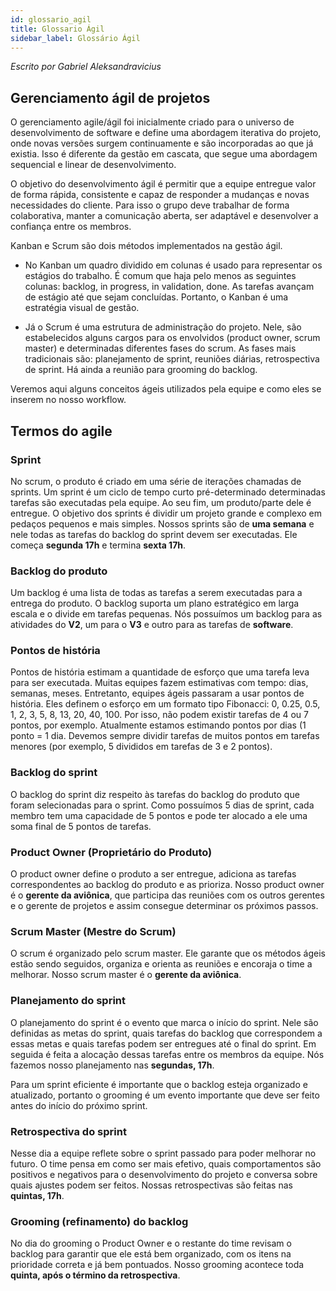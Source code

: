 ```yaml
---
id: glossario_agil
title: Glossario Ágil
sidebar_label: Glossário Ágil
---
```

*Escrito por Gabriel Aleksandravicius*

## Gerenciamento ágil de projetos
O gerenciamento agile/ágil foi inicialmente criado para o universo de desenvolvimento de software e define uma abordagem iterativa do projeto, onde novas versões surgem continuamente e são incorporadas ao que já existia. Isso é diferente da gestão em cascata, que segue uma abordagem sequencial e linear de desenvolvimento.

O objetivo do desenvolvimento ágil é permitir que a equipe entregue valor de forma rápida, consistente e capaz de responder a mudanças e novas necessidades do cliente. Para isso o grupo deve trabalhar de forma colaborativa, manter a comunicação aberta, ser adaptável e desenvolver a confiança entre os membros.

Kanban e Scrum são dois métodos implementados na gestão ágil.
- No Kanban um quadro dividido em colunas é usado para representar os estágios do trabalho. É comum que haja pelo menos as seguintes colunas: backlog, in progress, in validation, done. As tarefas avançam de estágio até que sejam concluídas. Portanto, o Kanban é uma estratégia visual de gestão.

- Já o Scrum é uma estrutura de administração do projeto. Nele, são estabelecidos alguns cargos para os envolvidos (product owner, scrum master) e determinadas diferentes fases do scrum. As fases mais tradicionais são: planejamento de sprint, reuniões diárias, retrospectiva de sprint. Há ainda a reunião para grooming do backlog.

Veremos aqui alguns conceitos ágeis utilizados pela equipe e como eles se inserem no nosso workflow.

## Termos do agile
### Sprint
No scrum, o produto é criado em uma série de iterações chamadas de sprints. Um sprint é um ciclo de tempo curto pré-determinado determinadas tarefas são executadas pela equipe. Ao seu fim, um produto/parte dele é entregue. O objetivo dos sprints é dividir um projeto grande e complexo em pedaços pequenos e mais simples. Nossos sprints são de **uma semana** e nele todas as tarefas do backlog do sprint devem ser executadas. Ele começa **segunda 17h** e termina **sexta 17h**.

### Backlog do produto
Um backlog é uma lista de todas as tarefas a serem executadas para a entrega do produto. O backlog suporta um plano estratégico em larga escala e o divide em tarefas pequenas. Nós possuímos um backlog para as atividades do **V2**, um para o **V3** e outro para as tarefas de **software**.

### Pontos de história
Pontos de história estimam a quantidade de esforço que uma tarefa leva para ser executada. Muitas equipes fazem estimativas com tempo: dias, semanas, meses. Entretanto, equipes ágeis passaram a usar pontos de história. Eles definem o esforço em um formato tipo Fibonacci: 0, 0.25, 0.5, 1, 2, 3, 5, 8, 13, 20, 40, 100. Por isso, não podem existir tarefas de 4 ou 7 pontos, por exemplo. Atualmente estamos estimando pontos por dias (1 ponto = 1 dia. Devemos sempre dividir tarefas de muitos pontos em tarefas menores (por exemplo, 5 divididos em tarefas de 3 e 2 pontos).

### Backlog do sprint
O backlog do sprint diz respeito às tarefas do backlog do produto que foram selecionadas para o sprint. Como possuímos 5 dias de sprint, cada membro tem uma capacidade de 5 pontos e pode ter alocado a ele uma soma final de 5 pontos de tarefas.

### Product Owner (Proprietário do Produto)
O product owner define o produto a ser entregue, adiciona as tarefas correspondentes ao backlog do produto e as prioriza. Nosso product owner é o **gerente da aviônica**, que participa das reuniões com os outros gerentes e o gerente de projetos e assim consegue determinar os próximos passos.

### Scrum Master (Mestre do Scrum)
O scrum é organizado pelo scrum master. Ele garante que os métodos ágeis estão sendo seguidos, organiza e orienta as reuniões e encoraja o time a melhorar. Nosso scrum master é o **gerente da aviônica**.

### Planejamento do sprint
O planejamento do sprint é o evento que marca o início do sprint. Nele são definidas as metas do sprint, quais tarefas do backlog que correspondem a essas metas e quais tarefas podem ser entregues até o final do sprint. Em seguida é feita a alocação dessas tarefas entre os membros da equipe. Nós fazemos nosso planejamento nas **segundas, 17h**.

Para um sprint eficiente é importante que o backlog esteja organizado e atualizado, portanto o grooming é um evento importante que deve ser feito antes do início do próximo sprint.

### Retrospectiva do sprint
Nesse dia a equipe reflete sobre o sprint passado para poder melhorar no futuro. O time pensa em como ser mais efetivo, quais comportamentos são positivos e negativos para o desenvolvimento do projeto e conversa sobre quais ajustes podem ser feitos. Nossas retrospectivas são feitas nas **quintas, 17h**.

### Grooming (refinamento) do backlog
No dia do grooming o Product Owner e o restante do time revisam o backlog para garantir que ele está bem organizado, com os itens na prioridade correta e já bem pontuados. Nosso grooming acontece toda **quinta, após o término da retrospectiva**.